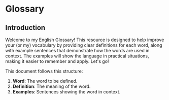 # Glossary

## Introduction

<p>
Welcome to my <control>English Glossary!</control> This resource is designed to help improve your (or <tooltip term="site_owner">my</tooltip>) vocabulary by providing clear
definitions for each word, along with example sentences that demonstrate how the words are used in context. The examples
will show the language in practical situations, making it easier to remember and apply. Let's go!
</p>

<emphasis>This document follows this structure:</emphasis>

1. **Word**: The word to be defined.
2. **Definition**: The meaning of the word.
3. **Examples**: Sentences showing the word in context.

